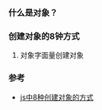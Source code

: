 ### 什么是对象？  


### 创建对象的8钟方式  

1. 对象字面量创建对象  



### 参考  
- [js中8种创建对象的方式](https://www.cnblogs.com/xingguozhiming/p/8642094.html)